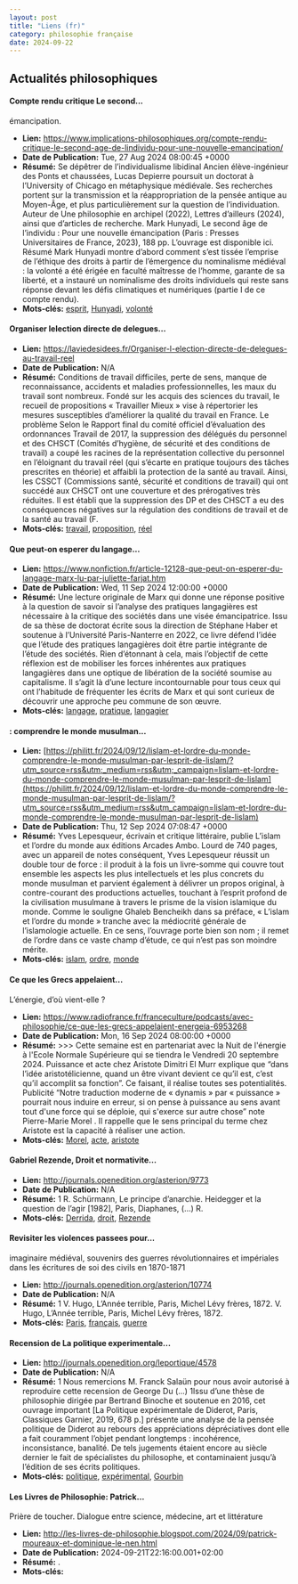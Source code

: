 ```yaml
---
layout: post
title: "Liens (fr)"
category: philosophie française
date: 2024-09-22
---
```

## Actualités philosophiques

#### Compte rendu critique Le second...
émancipation.

  * **Lien:** <https://www.implications-philosophiques.org/compte-rendu-critique-le-second-age-de-lindividu-pour-une-nouvelle-emancipation/>
  * **Date de Publication:** Tue, 27 Aug 2024 08:00:45 +0000
  * **Résumé:** Se dépêtrer de l’individualisme libidinal Ancien élève-ingénieur des Ponts et chaussées, Lucas Depierre poursuit un doctorat à l’University of Chicago en métaphysique médiévale. Ses recherches portent sur la transmission et la réappropriation de la pensée antique au Moyen-Âge, et plus particulièrement sur la question de l’individuation. Auteur de Une philosophie en archipel (2022), Lettres d’ailleurs (2024), ainsi que d’articles de recherche. Mark Hunyadi, Le second âge de l’individu : Pour une nouvelle émancipation (Paris : Presses Universitaires de France, 2023), 188 pp. L’ouvrage est disponible ici. Résumé Mark Hunyadi montre d’abord comment s’est tissée l’emprise de l’éthique des droits à partir de l’émergence du nominalisme médiéval : la volonté a été érigée en faculté maîtresse de l’homme, garante de sa liberté, et a instauré un nominalisme des droits individuels qui reste sans réponse devant les défis climatiques et numériques (partie I de ce compte rendu).
  * **Mots-clés:** [esprit](esprit), [Hunyadi](Hunyadi), [volonté](volonté)

#### Organiser lelection directe de delegues...

  * **Lien:** <https://laviedesidees.fr/Organiser-l-election-directe-de-delegues-au-travail-reel>
  * **Date de Publication:** N/A
  * **Résumé:** Conditions de travail difficiles, perte de sens, manque de reconnaissance, accidents et maladies professionnelles, les maux du travail sont nombreux. Fondé sur les acquis des sciences du travail, le recueil de propositions « Travailler Mieux » vise à répertorier les mesures susceptibles d’améliorer la qualité du travail en France. Le problème Selon le Rapport final du comité officiel d’évaluation des ordonnances Travail de 2017, la suppression des délégués du personnel et des CHSCT (Comités d’hygiène, de sécurité et des conditions de travail) a coupé les racines de la représentation collective du personnel en l’éloignant du travail réel (qui s’écarte en pratique toujours des tâches prescrites en théorie) et affaibli la protection de la santé au travail. Ainsi, les CSSCT (Commissions santé, sécurité et conditions de travail) qui ont succédé aux CHSCT ont une couverture et des prérogatives très réduites. Il est établi que la suppression des DP et des CHSCT a eu des conséquences négatives sur la régulation des conditions de travail et de la santé au travail (F.
  * **Mots-clés:** [travail](travail), [proposition](proposition), [réel](réel)

#### Que peut-on esperer du langage...

  * **Lien:** <https://www.nonfiction.fr/article-12128-que-peut-on-esperer-du-langage-marx-lu-par-juliette-farjat.htm>
  * **Date de Publication:** Wed, 11 Sep 2024 12:00:00 +0000
  * **Résumé:** Une lecture originale de Marx qui donne une réponse positive à la question de savoir si l’analyse des pratiques langagières est nécessaire à la critique des sociétés dans une visée émancipatrice. Issu de sa thèse de doctorat écrite sous la direction de Stéphane Haber et soutenue à l’Université Paris-Nanterre en 2022, ce livre défend l’idée que l’étude des pratiques langagières doit être partie intégrante de l’étude des sociétés. Rien d’étonnant à cela, mais l’objectif de cette réflexion est de mobiliser les forces inhérentes aux pratiques langagières dans une optique de libération de la société soumise au capitalisme. Il s’agit là d’une lecture incontournable pour tous ceux qui ont l’habitude de fréquenter les écrits de Marx et qui sont curieux de découvrir une approche peu commune de son œuvre.
  * **Mots-clés:** [langage](langage), [pratique](pratique), [langagier](langagier)

#### : comprendre le monde musulman...

  * **Lien:** [https://philitt.fr/2024/09/12/lislam-et-lordre-du-monde-comprendre-le-monde-musulman-par-lesprit-de-lislam/?utm_source=rss&utm;_medium=rss&utm;_campaign=lislam-et-lordre-du-monde-comprendre-le-monde-musulman-par-lesprit-de-lislam](https://philitt.fr/2024/09/12/lislam-et-lordre-du-monde-comprendre-le-monde-musulman-par-lesprit-de-lislam/?utm_source=rss&utm_medium=rss&utm_campaign=lislam-et-lordre-du-monde-comprendre-le-monde-musulman-par-lesprit-de-lislam)
  * **Date de Publication:** Thu, 12 Sep 2024 07:08:47 +0000
  * **Résumé:** Yves Lepesqueur, écrivain et critique littéraire, publie L’islam et l’ordre du monde aux éditions Arcades Ambo. Lourd de 740 pages, avec un appareil de notes conséquent, Yves Lepesqueur réussit un double tour de force : il produit à la fois un livre-somme qui couvre tout ensemble les aspects les plus intellectuels et les plus concrets du monde musulman et parvient également à délivrer un propos original, à contre-courant des productions actuelles, touchant à l’esprit profond de la civilisation musulmane à travers le prisme de la vision islamique du monde. Comme le souligne Ghaleb Bencheikh dans sa préface, « L’islam et l’ordre du monde » tranche avec la médiocrité générale de l’islamologie actuelle. En ce sens, l’ouvrage porte bien son nom ; il remet de l’ordre dans ce vaste champ d’étude, ce qui n’est pas son moindre mérite.
  * **Mots-clés:** [islam](islam), [ordre](ordre), [monde](monde)

#### Ce que les Grecs appelaient...
L’énergie, d’où vient-elle ?

  * **Lien:** <https://www.radiofrance.fr/franceculture/podcasts/avec-philosophie/ce-que-les-grecs-appelaient-energeia-6953268>
  * **Date de Publication:** Mon, 16 Sep 2024 08:00:00 +0000
  * **Résumé:** >>> Cette semaine est en partenariat avec la Nuit de l'énergie à l'Ecole Normale Supérieure qui se tiendra le Vendredi 20 septembre 2024. Puissance et acte chez Aristote Dimitri El Murr explique que “dans l’idée aristotélicienne, quand un être vivant devient ce qu’il est, c’est qu’il accomplit sa fonction”. Ce faisant, il réalise toutes ses potentialités. Publicité “Notre traduction moderne de « dynamis » par « puissance » pourrait nous induire en erreur, si on pense à puissance au sens avant tout d'une force qui se déploie, qui s'exerce sur autre chose” note Pierre-Marie Morel . Il rappelle que le sens principal du terme chez Aristote est la capacité à réaliser une action.
  * **Mots-clés:** [Morel](Morel), [acte](acte), [aristote](aristote)

#### Gabriel Rezende, Droit et normativite...

  * **Lien:** <http://journals.openedition.org/asterion/9773>
  * **Date de Publication:** N/A
  * **Résumé:** 1 R. Schürmann, Le principe d’anarchie. Heidegger et la question de l’agir [1982], Paris, Diaphanes, (...) R.
  * **Mots-clés:** [Derrida](Derrida), [droit](droit), [Rezende](Rezende)

#### Revisiter les violences passees pour...
imaginaire médiéval, souvenirs des guerres révolutionnaires et impériales dans
les écritures de soi des civils en 1870-1871

  * **Lien:** <http://journals.openedition.org/asterion/10774>
  * **Date de Publication:** N/A
  * **Résumé:** 1 V. Hugo, L’Année terrible, Paris, Michel Lévy frères, 1872. V. Hugo, L’Année terrible, Paris, Michel Lévy frères, 1872.
  * **Mots-clés:** [Paris](Paris), [français](français), [guerre](guerre)

#### Recension de La politique experimentale...

  * **Lien:** <http://journals.openedition.org/leportique/4578>
  * **Date de Publication:** N/A
  * **Résumé:** 1 Nous remercions M. Franck Salaün pour nous avoir autorisé à reproduire cette recension de George Du (...) 1Issu d’une thèse de philosophie dirigée par Bertrand Binoche et soutenue en 2016, cet ouvrage important [La Politique expérimentale de Diderot, Paris, Classiques Garnier, 2019, 678 p.] présente une analyse de la pensée politique de Diderot au rebours des appréciations dépréciatives dont elle a fait couramment l’objet pendant longtemps : incohérence, inconsistance, banalité. De tels jugements étaient encore au siècle dernier le fait de spécialistes du philosophe, et contaminaient jusqu’à l’édition de ses écrits politiques.
  * **Mots-clés:** [politique](politique), [expérimental](expérimental), [Gourbin](Gourbin)

#### Les Livres de Philosophie: Patrick...
Prière de toucher. Dialogue entre science, médecine, art et littérature

  * **Lien:** <http://les-livres-de-philosophie.blogspot.com/2024/09/patrick-moureaux-et-dominique-le-nen.html>
  * **Date de Publication:** 2024-09-21T22:16:00.001+02:00
  * **Résumé:** .
  * **Mots-clés:**

